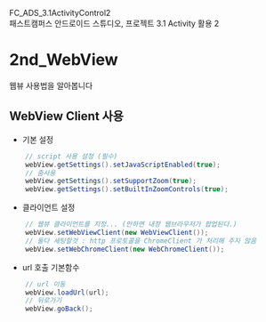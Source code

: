  FC_ADS_3.1ActivityControl2  <br/>
패스트캠퍼스 안드로이드 스튜디오, 프로젝트 3.1 Activity 활용 2

# 2nd_WebView
웹뷰 사용법을 알아봅니다

## WebView Client 사용
* 기본 설정
```java
    // script 사용 설정 (필수)
    webView.getSettings().setJavaScriptEnabled(true);
    // 줌사용
    webView.getSettings().setSupportZoom(true);
    webView.getSettings().setBuiltInZoomControls(true);
```
* 클라이언트 설정
```java
    // 웹뷰 클라이언트를 지정... (안하면 내장 웹브라우저가 팝업된다.)
    webView.setWebViewClient(new WebViewClient());
    // 둘다 세팅할것 : http 프로토콜을 ChromeClient 가 처리해 주지 않음
    webView.setWebChromeClient(new WebChromeClient());
```
* url 호출 기본함수
```java
    // url 이동
    webView.loadUrl(url);
    // 뒤로가기
    webView.goBack();
```
